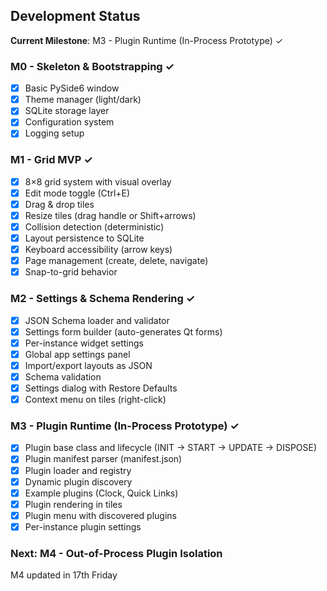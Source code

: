 ## Development Status

**Current Milestone**: M3 - Plugin Runtime (In-Process Prototype) ✓

### M0 - Skeleton & Bootstrapping ✓
- [x] Basic PySide6 window
- [x] Theme manager (light/dark)
- [x] SQLite storage layer
- [x] Configuration system
- [x] Logging setup

### M1 - Grid MVP ✓
- [x] 8×8 grid system with visual overlay
- [x] Edit mode toggle (Ctrl+E)
- [x] Drag & drop tiles
- [x] Resize tiles (drag handle or Shift+arrows)
- [x] Collision detection (deterministic)
- [x] Layout persistence to SQLite
- [x] Keyboard accessibility (arrow keys)
- [x] Page management (create, delete, navigate)
- [x] Snap-to-grid behavior

### M2 - Settings & Schema Rendering ✓
- [x] JSON Schema loader and validator
- [x] Settings form builder (auto-generates Qt forms)
- [x] Per-instance widget settings
- [x] Global app settings panel
- [x] Import/export layouts as JSON
- [x] Schema validation
- [x] Settings dialog with Restore Defaults
- [x] Context menu on tiles (right-click)

### M3 - Plugin Runtime (In-Process Prototype) ✓
- [x] Plugin base class and lifecycle (INIT → START → UPDATE → DISPOSE)
- [x] Plugin manifest parser (manifest.json)
- [x] Plugin loader and registry
- [x] Dynamic plugin discovery
- [x] Example plugins (Clock, Quick Links)
- [x] Plugin rendering in tiles
- [x] Plugin menu with discovered plugins
- [x] Per-instance plugin settings

### Next: M4 - Out-of-Process Plugin Isolation
M4 updated in 17th Friday